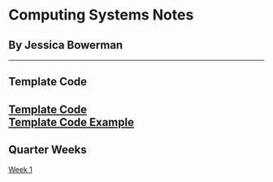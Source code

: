 # Computing Systems Notes
## By Jessica Bowerman
---
## Template Code
[Template Code](https://raw.githubusercontent.com/jbowerman23/Computing-Systems/gh-pages/example.md) <br>
[Template Code Example](examplecode.md) <br>
---
## Quarter Weeks
[Week 1](w1.md) <br>

